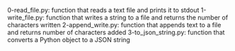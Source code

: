 0-read_file.py: function that reads a text file and prints it to stdout
1-write_file.py: function that writes a string to a file and returns the number of characters written
2-append_write.py: function that appends text to a file and returns number of characters added
3-to_json_string.py: function that converts a Python object to a JSON string
